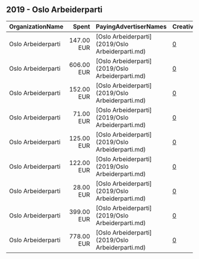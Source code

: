 ## 2019 - Oslo Arbeiderparti 
|OrganizationName|Spent|PayingAdvertiserNames|CreativeUrls|Impressions|Genders|AgeBrackets|CountryCodes|BillingAddresses|CandidateBallotInformation|
|:---|---:|:---|:---|---:|:---|:---|:---|:---|:---|
|Oslo Arbeiderparti|147.00 EUR|[Oslo Arbeiderparti](2019/Oslo Arbeiderparti.md)|[0](https://www.snap.com/political-ads/asset/bf1b5e98bf9dc085d12e6dd618ab101915c922b8c2c1a49371fe4913e5f95b19?mediaType=mp4)|60,706||18+|norway|NO||
|Oslo Arbeiderparti|606.00 EUR|[Oslo Arbeiderparti](2019/Oslo Arbeiderparti.md)|[0](https://www.snap.com/political-ads/asset/4f3f618c03b8f9c636b8614618d9f119dfe2ee9aefc3236ecf7873c68784d836?mediaType=mp4)|270,055||18+|norway|NO||
|Oslo Arbeiderparti|152.00 EUR|[Oslo Arbeiderparti](2019/Oslo Arbeiderparti.md)|[0](https://www.snap.com/political-ads/asset/38c651aee0a9e996eeea0edabcd22cd729a40b34a30626e8b72ca362cb12fd2e?mediaType=mp4)|61,828||18+|norway|NO||
|Oslo Arbeiderparti|71.00 EUR|[Oslo Arbeiderparti](2019/Oslo Arbeiderparti.md)|[0](https://www.snap.com/political-ads/asset/6322bfffd477e91f1e2731cb308e38ab02e3b0300509ee1b2f34c153b56a6b52?mediaType=mp4)|33,490||18+|norway|NO||
|Oslo Arbeiderparti|125.00 EUR|[Oslo Arbeiderparti](2019/Oslo Arbeiderparti.md)|[0](https://www.snap.com/political-ads/asset/8dbc89f87eb084c084e1a6b705c011f5dd04d699639fc1bc8f704378167b49d0?mediaType=mp4)|48,453||18+|norway|NO||
|Oslo Arbeiderparti|122.00 EUR|[Oslo Arbeiderparti](2019/Oslo Arbeiderparti.md)|[0](https://www.snap.com/political-ads/asset/f6a3252c32301fce5da9d3964de79bc97dc4430ac937982642a29fb4a14a226e?mediaType=mp4)|46,983||18+|norway|NO||
|Oslo Arbeiderparti|28.00 EUR|[Oslo Arbeiderparti](2019/Oslo Arbeiderparti.md)|[0](https://www.snap.com/political-ads/asset/a0c59a9b2f26d6e51d0553c10e3ed0c90ccee0e6c469bff6232b1db241b408c8?mediaType=mp4)|12,381||18+|norway|NO||
|Oslo Arbeiderparti|399.00 EUR|[Oslo Arbeiderparti](2019/Oslo Arbeiderparti.md)|[0](https://www.snap.com/political-ads/asset/8dbc89f87eb084c084e1a6b705c011f5dd04d699639fc1bc8f704378167b49d0?mediaType=mp4)|195,301||25+|norway|NO||
|Oslo Arbeiderparti|778.00 EUR|[Oslo Arbeiderparti](2019/Oslo Arbeiderparti.md)|[0](https://www.snap.com/political-ads/asset/1376e863e96776e47172995ef4698b9f314fd476cf23349065d15115ad148fd3?mediaType=mp4)|323,753||18+|norway|NO||
